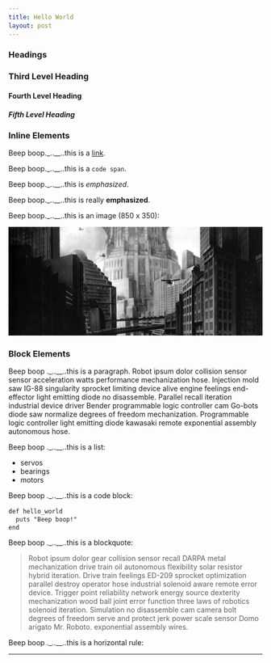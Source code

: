 ```yaml
---
title: Hello World
layout: post
---
```


### Headings

### Third Level Heading

#### Fourth Level Heading

##### Fifth Level Heading

### Inline Elements 

Beep boop._..__..this is a [link](https://github.com).

Beep boop._..__..this is a `code span`.

Beep boop._..__..this is *emphasized*.

Beep boop._..__..this is really **emphasized**.

Beep boop._..__..this is an image (850 x 350):

![an image](/assets/images/metropolis-example.png)

### Block Elements 

Beep boop ._..__..this is a paragraph. Robot ipsum dolor collision sensor sensor acceleration watts performance mechanization hose. Injection mold saw IG-88 singularity sprocket limiting device alive engine feelings end-effector light emitting diode no disassemble. Parallel recall iteration industrial device driver Bender programmable logic controller cam Go-bots diode saw normalize degrees of freedom mechanization. Programmable logic controller light emitting diode kawasaki remote exponential assembly autonomous hose.

Beep boop ._..__..this is a list:

* servos 
* bearings 
* motors 

Beep boop ._..__..this is a code block:

    def hello_world
      puts "Beep boop!"
    end 

Beep boop ._..__..this is a blockquote:

> Robot ipsum dolor gear collision sensor recall DARPA metal mechanization
> drive train oil autonomous flexibility solar resistor hybrid iteration.
> Drive train feelings ED-209 sprocket optimization parallel destroy operator
> hose industrial solenoid aware remote error device. Trigger point
> reliability network energy source dexterity mechanization wood ball joint
> error function three laws of robotics solenoid iteration. Simulation no
> disassemble cam camera bolt degrees of freedom serve and protect jerk power
> scale sensor Domo arigato Mr. Roboto. exponential assembly wires.

Beep boop ._..__..this is a horizontal rule:

---

